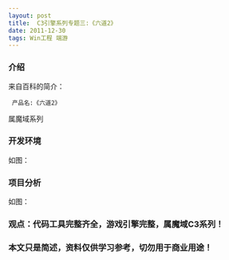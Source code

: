```yaml
---
layout: post
title:  C3引擎系列专题三:《六道2》
date: 2011-12-30
tags: Win工程 端游
---
```



### 介绍


来自百科的简介：

	 产品名:《六道2》


属魔域系列


### 开发环境

如图：

### 项目分析

如图：



### 观点：代码工具完整齐全，游戏引擎完整，属魔域C3系列！


### 本文只是简述，资料仅供学习参考，切勿用于商业用途！